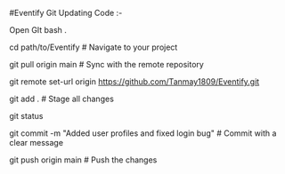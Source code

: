 

#Eventify Git Updating Code :-

Open GIt bash .

cd path/to/Eventify         # Navigate to your project

git pull origin main        # Sync with the remote repository

git remote set-url origin https://github.com/Tanmay1809/Eventify.git

git add .                   # Stage all changes

git status

git commit -m "Added user profiles and fixed login bug"  # Commit with a clear message

git push origin main        # Push the changes







